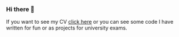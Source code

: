 ### Hi there 👋
If you want to see my CV <a href="https://Ruggiero-Santo.github.io">click here</a> or you can see some code I have written for fun or as projects for university exams.
<!--
**Ruggiero-Santo/Ruggiero-Santo** is a ✨ _special_ ✨ repository because its `README.md` (this file) appears on your GitHub profile.

Here are some ideas to get you started:

- 🔭 I’m currently working on ...
- 🌱 I’m currently learning ...
- 👯 I’m looking to collaborate on ...
- 🤔 I’m looking for help with ...
- 💬 Ask me about ...
- 📫 How to reach me: ...
- 😄 Pronouns: ...
- ⚡ Fun fact: ...
-->
